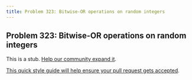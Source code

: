 ```yaml
---
title: Problem 323: Bitwise-OR operations on random integers
---
```

## Problem 323: Bitwise-OR operations on random integers

This is a stub. <a href='https://github.com/freecodecamp/guides/tree/master/src/pages/certifications/coding-interview-prep/project-euler/problem-323-bitwise-or-operations-on-random-integers/index.md' target='_blank' rel='nofollow'>Help our community expand it</a>.

<a href='https://github.com/freecodecamp/guides/blob/master/README.md' target='_blank' rel='nofollow'>This quick style guide will help ensure your pull request gets accepted</a>.

<!-- The article goes here, in GitHub-flavored Markdown. Feel free to add YouTube videos, images, and CodePen/JSBin embeds  -->
